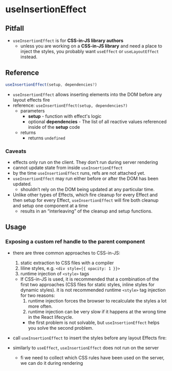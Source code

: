 # useInsertionEffect

## Pitfall

- `useInsertionEffect` is for **CSS-in-JS library authors**
  - unless you are working on a **CSS-in-JS library** and need a place to inject the styles, you probably want `useEffect` or `useLayoutEffect` instead.

## Reference

```jsx
useInsertionEffect(setup, dependencies?)
```

- `useInsertionEffect` allows inserting elements into the DOM before any layout effects fire
- reference: `useInsertionEffect(setup, dependencies?)`
  - parameters
    - **setup** - function with effect's logic
    - optional **dependencies** - The list of all reactive values referenced inside of the **setup** code
  - returns
    - returns `undefined`

### Caveats

- effects only run on the client. They don’t run during server rendering
- cannot update state from inside `useInsertionEffect`
- by the time `useInsertionEffect` runs, refs are not attached yet.
- `useInsertionEffect` may run either before or after the DOM has been updated.
  - shouldn’t rely on the DOM being updated at any particular time.
- Unlike other types of Effects, which fire cleanup for every Effect and then setup for every Effect, `useInsertionEffect` will fire both cleanup and setup one component at a time
  - results in an “interleaving” of the cleanup and setup functions.

## Usage

### Exposing a custom ref handle to the parent component

- there are three common approaches to CSS-in-JS:

  1. static extraction to CSS files with a compiler
  2. Iiline styles, e.g. `<div style={{ opacity: 1 }}>`
  3. runtime injection of `<style>` tags

  - If CSS-in-JS is used, it is recommended that a combination of the first two approaches (CSS files for static styles, inline styles for dynamic styles). it is not recommended runtime `<style>` tag injection for two reasons:
    1. runtime injection forces the browser to recalculate the styles a lot more often.
    2. runtime injection can be very slow if it happens at the wrong time in the React lifecycle.
    - the first problem is not solvable, but `useInsertionEffect` helps you solve the second problem.

- call `useInsertionEffect` to insert the styles before any layout Effects fire:
- similarly to `useEffect`, `useInsertionEffect` does not run on the server
  - fi we need to collect which CSS rules have been used on the server, we can do it during rendering
